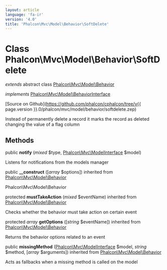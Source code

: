 ```yaml
---
layout: article
language: 'fa-ir'
version: '4.0'
title: 'Phalcon\Mvc\Model\Behavior\SoftDelete'
---
```

# Class **Phalcon\Mvc\Model\Behavior\SoftDelete**

*extends* abstract class [Phalcon\Mvc\Model\Behavior](Phalcon_Mvc_Model_Behavior)

*implements* [Phalcon\Mvc\Model\BehaviorInterface](Phalcon_Mvc_Model_BehaviorInterface)

[Source on Github](https://github.com/phalcon/cphalcon/tree/v{{ page.version }}.0/phalcon/mvc/model/behavior/softdelete.zep)

Instead of permanently delete a record it marks the record as deleted changing the value of a flag column

## Methods

public **notify** (*mixed* $type, [Phalcon\Mvc\ModelInterface](Phalcon_Mvc_ModelInterface) $model)

Listens for notifications from the models manager

public **__construct** ([*array* $options]) inherited from [Phalcon\Mvc\Model\Behavior](Phalcon_Mvc_Model_Behavior)

Phalcon\Mvc\Model\Behavior

protected **mustTakeAction** (*mixed* $eventName) inherited from [Phalcon\Mvc\Model\Behavior](Phalcon_Mvc_Model_Behavior)

Checks whether the behavior must take action on certain event

protected *array* **getOptions** ([*string* $eventName]) inherited from [Phalcon\Mvc\Model\Behavior](Phalcon_Mvc_Model_Behavior)

Returns the behavior options related to an event

public **missingMethod** ([Phalcon\Mvc\ModelInterface](Phalcon_Mvc_ModelInterface) $model, *string* $method, [*array* $arguments]) inherited from [Phalcon\Mvc\Model\Behavior](Phalcon_Mvc_Model_Behavior)

Acts as fallbacks when a missing method is called on the model